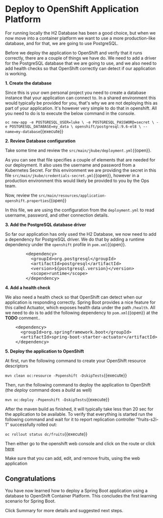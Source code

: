 # Deploy to OpenShift Application Platform

For running locally the H2 Database has been a good choice, but when we now move into a container platform we want to use a more production-like database, and for that, we are going to use PostgreSQL. 

Before we deploy the application to OpenShift and verify that it runs correctly, there are a couple of things we have do. We need to add a driver for the PostgreSQL database that we are going to use, and we also need to add health checks so that OpenShift correctly can detect if our application is working. 


**1. Create the database**

Since this is your own personal project you need to create a database instance that your application can connect to. In a shared environment this would typically be provided for you, that's why we are not deploying this as part of your application. It's however very simple to do that in openshift. All you need to do is to execute the below command in the console.

``oc new-app -e POSTGRESQL_USER=luke \
             -e POSTGRESQL_PASSWORD=secret \
             -e POSTGRESQL_DATABASE=my_data \
             openshift/postgresql:9.6-el8 \
             --name=my-database``{{execute}}

**2. Review Database configuration**

Take some time and review the ``src/main/jkube/deployment.yml``{{open}}.

As you can see that file specifies a couple of elements that are needed for our deployment. It also uses the username and password from a Kubernetes Secret. For this environment we are providing the secret in this file ``src/main/jkube/credentials-secret.yml``{{open}}, however in a production environment this would likely be provided to you by the Ops team.

Now, review the ``src/main/resources/application-openshift.properties``{{open}}

In this file, we are using the configuration from the `deployment.yml` to read username, password, and other connection details. 

**3. Add the PostgreSQL database driver**

So far our application has only used the H2 Database, we now need to add a dependency for PostgreSQL driver. We do that by adding a runtime dependency under the `openshift` profile in ``pom.xml``{{open}}.

<pre class="file" data-filename="pom.xml" data-target="insert" data-marker="<!-- TODO: ADD PostgreSQL database dependency here -->">
        &lt;dependency&gt;
          &lt;groupId&gt;org.postgresql&lt;/groupId&gt;
          &lt;artifactId&gt;postgresql&lt;/artifactId&gt;
          &lt;version&gt;${postgresql.version}&lt;/version&gt;
          &lt;scope&gt;runtime&lt;/scope&gt;
        &lt;/dependency&gt;
</pre>


**4. Add a health check**

We also need a health check so that OpenShift can detect when our application is responding correctly. Spring Boot provides a nice feature for this called Actuator, which exposes health data under the path `/health`. All we need to do is to add the following dependency to ``pom.xml``{{open}} at the **TODO** comment..

<pre class="file" data-filename="pom.xml" data-target="insert" data-marker="<!-- TODO: ADD Actuator dependency here -->">
    &lt;dependency&gt;
      &lt;groupId&gt;org.springframework.boot&lt;/groupId&gt;
      &lt;artifactId&gt;spring-boot-starter-actuator&lt;/artifactId&gt;
    &lt;/dependency&gt;
</pre>

**5. Deploy the application to OpenShift**

At first, run the following command to create your OpenShift resource descriptors

``mvn clean oc:resource -Popenshift -DskipTests``{{execute}}

Then, run the following command to deploy the application to OpenShift (the _deploy_ command does a _build_ as well)

``mvn oc:deploy -Popenshift -DskipTests``{{execute}}

After the maven build as finished, it will typically take less than 20 sec for the application to be available. To verify that everything is started run the following command and wait for it to report replication controller "fruits-s2i-1" successfully rolled out:

``oc rollout status dc/fruits``{{execute}}

Then either go to the openshift web console and click on the route or click [here](http://fruits-dev.[[HOST_SUBDOMAIN]]-80-[[KATACODA_HOST]].environments.katacoda.com)

Make sure that you can add, edit, and remove fruits, using the web application 

## Congratulations

You have now learned how to deploy a Spring Boot application using a database to OpenShift Container Platform. This concludes the first learning scenario for Spring Boot. 

Click Summary for more details and suggested next steps.
